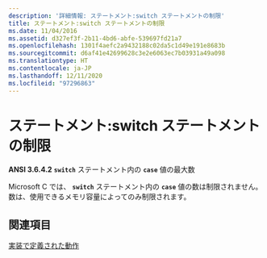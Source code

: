 ```yaml
---
description: '詳細情報: ステートメント:switch ステートメントの制限'
title: ステートメント:switch ステートメントの制限
ms.date: 11/04/2016
ms.assetid: d327ef3f-2b11-4bd6-abfe-539697fd21a7
ms.openlocfilehash: 1301f4aefc2a9432188c02da5c1d49e191e8683b
ms.sourcegitcommit: d6af41e42699628c3e2e6063ec7b03931a49a098
ms.translationtype: HT
ms.contentlocale: ja-JP
ms.lasthandoff: 12/11/2020
ms.locfileid: "97296863"
---
```

# <a name="statements-limits-on-switch-statements"></a>ステートメント:switch ステートメントの制限

**ANSI 3.6.4.2** **`switch`** ステートメント内の **`case`** 値の最大数

Microsoft C では、 **`switch`** ステートメント内の **`case`** 値の数は制限されません。 数は、使用できるメモリ容量によってのみ制限されます。

## <a name="see-also"></a>関連項目

[実装で定義された動作](../c-language/implementation-defined-behavior.md)
